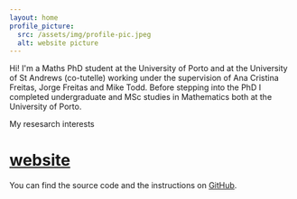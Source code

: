 ```yaml
---
layout: home
profile_picture:
  src: /assets/img/profile-pic.jpeg
  alt: website picture
---
```


<p> Hi! I'm a Maths PhD student at the University of Porto and at the University of St Andrews (co-tutelle) working under the supervision of Ana Cristina Freitas, Jorge Freitas and Mike Todd. Before stepping into the PhD I completed undergraduate and MSc studies in Mathematics both at the University of Porto.</p>
  
<p> My resesarch interests </p>


# <a href="http://dangrover.com">website</a>

<p>
  You can find the source code and the instructions on <a href="https://github.com/eliottvincent/bay">GitHub</a>.
</p>
